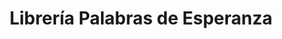 ---
title: "Librería Palabras de Esperanza"
url: /loja/libreria-palabras-de-esperanza/
shop: libros
---